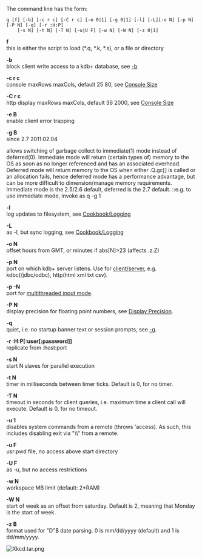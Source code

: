 The command line has the form:

    q [f] [-b] [-c r c] [-C r c] [-e 0|1] [-g 0|1] [-l] [-L][-o N] [-p N] [-P N] [-q] [-r :H:P]
        [-s N] [-t N] [-T N] [-u|U F] [-w N] [-W N] [-z 0|1]

**f**  
this is either the script to load (\*.q, \*.k, \*.s), or a file or directory

<!-- -->

**-b**  
block client write access to a kdb+ database, see [-b](Reference/Cmdlineb "wikilink")

<!-- -->

**-c r c**  
console maxRows maxCols, default 25 80, see [Console Size](Reference/ConsoleSize "wikilink")

<!-- -->

**-C r c**  
http display maxRows maxCols, default 36 2000, see [Console Size](Reference/ConsoleSize "wikilink")

<!-- -->

**-e B**  
enable client error trapping

<!-- -->

**-g B**  
since 2.7 2011.02.04

allows switching of garbage collect to immediate(1) mode instead of deferred(0).
Immediate mode will return (certain types of) memory to the OS as soon as no longer referenced and has an associated overhead.
Deferred mode will return memory to the OS when either .Q.gc\[\] is called or an allocation fails, hence deferred mode has a performance advantage, but can be more difficult to dimension/manage memory requirements.
Immediate mode is the 2.5/2.6 default, deferred is the 2.7 default.
::e.g. to use immediate mode, invoke as q -g 1

**-l**  
log updates to filesystem, see [Cookbook/Logging](Cookbook/Logging "wikilink")

<!-- -->

**-L**  
as -l, but sync logging, see [Cookbook/Logging](Cookbook/Logging "wikilink")

<!-- -->

**-o N**  
offset hours from GMT, or minutes if abs\[N\]&gt;23 (affects .z.Z)

<!-- -->

**-p N**  
port on which kdb+ server listens. Use for [client/server](Cookbook/ClientServer "wikilink"), e.g. kdbc(/jdbc/odbc), http(html xml txt csv).

<!-- -->

**-p -N**  
port for [multithreaded input mode](Cookbook/MultithreadedInputMode "wikilink").

<!-- -->

**-P N**  
display precision for floating point numbers, see [Display Precision](Reference/DisplayPrecision "wikilink").

<!-- -->

**-q**  
quiet, i.e. no startup banner text or session prompts, see [-q](Reference/Cmdlineq "wikilink").

<!-- -->

**-r :H:P\[:user\[:password\]\]**  
replicate from :host:port

<!-- -->

**-s N**  
start N slaves for parallel execution

<!-- -->

**-t N**  
timer in milliseconds between timer ticks. Default is 0, for no timer.

<!-- -->

**-T N**  
timeout in seconds for client queries, i.e. maximum time a client call will execute. Default is 0, for no timeout.

<!-- -->

**-u 1**  
disables system commands from a remote (throws 'access). As such, this includes disabling exit via "\\\\" from a remote.

<!-- -->

**-u F**  
usr:pwd file, no access above start directory

<!-- -->

**-U F**  
as -u, but no access restrictions

<!-- -->

**-w N**  
workspace MB limit (default: 2\*RAM)

<!-- -->

**-W N**  
start of week as an offset from saturday. Default is 2, meaning that Monday is the start of week.

<!-- -->

**-z B**  
format used for "D"$ date parsing. 0 is mm/dd/yyyy (default) and 1 is dd/mm/yyyy.

![](Xkcd.tar.png "Xkcd.tar.png")
